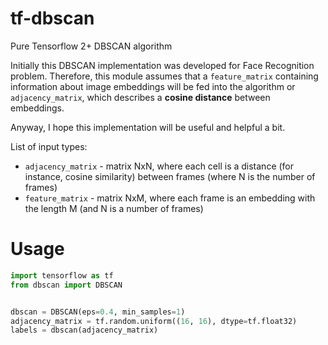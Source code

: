 # tf-dbscan
Pure Tensorflow 2+ DBSCAN algorithm

Initially this DBSCAN implementation was developed for Face Recognition problem.
Therefore, this module assumes that a `feature_matrix` containing information about image embeddings will be fed into the algorithm or `adjacency_matrix`, which describes a **cosine distance** between embeddings.

Anyway, I hope this implementation will be useful and helpful a bit.

List of input types:
- `adjacency_matrix` - matrix NxN, where each cell is a distance (for instance, cosine similarity)
between frames (where N is the number of frames)
- `feature_matrix` - matrix NxM, where each frame is an embedding with the length M
(and N is a number of frames)

# Usage
```python
import tensorflow as tf
from dbscan import DBSCAN


dbscan = DBSCAN(eps=0.4, min_samples=1)
adjacency_matrix = tf.random.uniform((16, 16), dtype=tf.float32)
labels = dbscan(adjacency_matrix)
```

